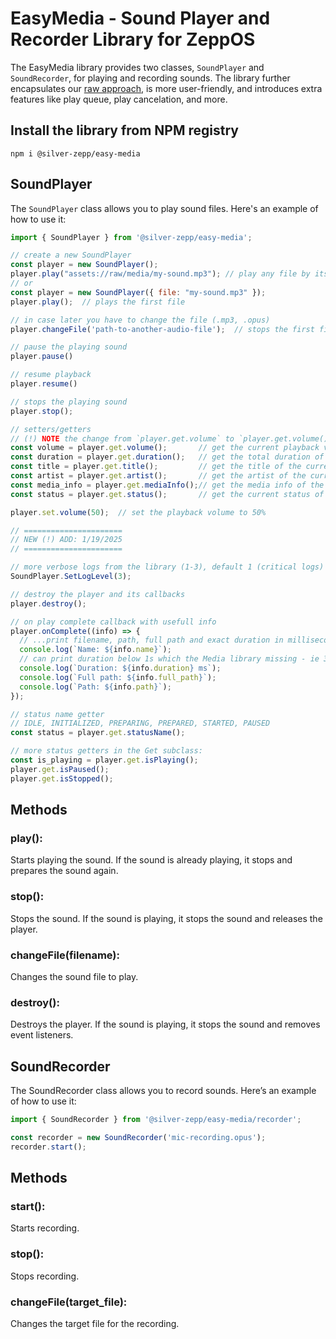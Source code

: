 # EasyMedia - Sound Player and Recorder Library for ZeppOS
The EasyMedia library provides two classes, `SoundPlayer` and `SoundRecorder`, for playing and recording sounds.
The library further encapsulates our [raw approach](https://docs.zepp.com/docs/reference/device-app-api/newAPI/media/), is more user-friendly, and introduces extra features like play queue, play cancelation, and more.

## Install the library from NPM registry
`npm i @silver-zepp/easy-media`

## SoundPlayer
The `SoundPlayer` class allows you to play sound files. Here's an example of how to use it:

```js
import { SoundPlayer } from '@silver-zepp/easy-media';

// create a new SoundPlayer
const player = new SoundPlayer(); 
player.play("assets://raw/media/my-sound.mp3"); // play any file by its path
// or
const player = new SoundPlayer({ file: "my-sound.mp3" }); 
player.play();  // plays the first file

// in case later you have to change the file (.mp3, .opus)
player.changeFile('path-to-another-audio-file');  // stops the first file and prepares the second one

// pause the playing sound
player.pause()

// resume playback
player.resume()

// stops the playing sound
player.stop();

// setters/getters
// (!) NOTE the change from `player.get.volume` to `player.get.volume()`
const volume = player.get.volume();       // get the current playback volume
const duration = player.get.duration();   // get the total duration of the currently playing media file
const title = player.get.title();         // get the title of the currently playing media file
const artist = player.get.artist();       // get the artist of the currently playing media file
const media_info = player.get.mediaInfo();// get the media info of the currently playing media file
const status = player.get.status();       // get the current status of the player

player.set.volume(50);  // set the playback volume to 50%

// ======================
// NEW (!) ADD: 1/19/2025
// ======================

// more verbose logs from the library (1-3), default 1 (critical logs)
SoundPlayer.SetLogLevel(3); 

// destroy the player and its callbacks
player.destroy(); 

// on play complete callback with usefull info
player.onComplete((info) => {
  // ...print filename, path, full path and exact duration in milliseconds
  console.log(`Name: ${info.name}`);
  // can print duration below 1s which the Media library missing - ie 324ms
  console.log(`Duration: ${info.duration} ms`); 
  console.log(`Full path: ${info.full_path}`);
  console.log(`Path: ${info.path}`);  
});

// status name getter 
// IDLE, INITIALIZED, PREPARING, PREPARED, STARTED, PAUSED
const status = player.get.statusName();

// more status getters in the Get subclass: 
const is_playing = player.get.isPlaying(); 
player.get.isPaused();
player.get.isStopped();
```

## Methods
### play(): 
Starts playing the sound. If the sound is already playing, it stops and prepares the sound again.
### stop(): 
Stops the sound. If the sound is playing, it stops the sound and releases the player.
### changeFile(filename): 
Changes the sound file to play.
### destroy(): 
Destroys the player. If the sound is playing, it stops the sound and removes event listeners.

## SoundRecorder
The SoundRecorder class allows you to record sounds. Here’s an example of how to use it:

```js
import { SoundRecorder } from '@silver-zepp/easy-media/recorder';

const recorder = new SoundRecorder('mic-recording.opus');
recorder.start();
```

## Methods
### start(): 
Starts recording.
### stop(): 
Stops recording.
### changeFile(target_file): 
Changes the target file for the recording.
```
